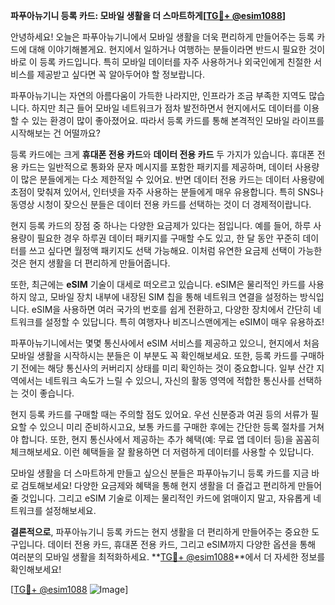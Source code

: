 **파푸아뉴기니 등록 카드: 모바일 생활을 더 스마트하게[[TG💪+ @esim1088](https://t.me/s/esim1088)]**

안녕하세요! 오늘은 파푸아뉴기니에서 모바일 생활을 더욱 편리하게 만들어주는 등록 카드에 대해 이야기해볼게요. 현지에서 일하거나 여행하는 분들이라면 반드시 필요한 것이 바로 이 등록 카드입니다. 특히 모바일 데이터를 자주 사용하거나 외국인에게 친절한 서비스를 제공받고 싶다면 꼭 알아두어야 할 정보랍니다.

파푸아뉴기니는 자연의 아름다움이 가득한 나라지만, 인프라가 조금 부족한 지역도 많습니다. 하지만 최근 들어 모바일 네트워크가 점차 발전하면서 현지에서도 데이터를 이용할 수 있는 환경이 많이 좋아졌어요. 따라서 등록 카드를 통해 본격적인 모바일 라이프를 시작해보는 건 어떨까요?

등록 카드에는 크게 **휴대폰 전용 카드**와 **데이터 전용 카드** 두 가지가 있습니다. 휴대폰 전용 카드는 일반적으로 통화와 문자 메시지를 포함한 패키지를 제공하며, 데이터 사용량이 많은 분들에게는 다소 제한적일 수 있어요. 반면 데이터 전용 카드는 데이터 사용량에 초점이 맞춰져 있어서, 인터넷을 자주 사용하는 분들에게 매우 유용합니다. 특히 SNS나 동영상 시청이 잦으신 분들은 데이터 전용 카드를 선택하는 것이 더 경제적이랍니다.

현지 등록 카드의 장점 중 하나는 다양한 요금제가 있다는 점입니다. 예를 들어, 하루 사용량이 필요한 경우 하루권 데이터 패키지를 구매할 수도 있고, 한 달 동안 꾸준히 데이터를 쓰고 싶다면 월정액 패키지도 선택 가능해요. 이처럼 유연한 요금제 선택이 가능한 것은 현지 생활을 더 편리하게 만들어줍니다.

또한, 최근에는 **eSIM** 기술이 대세로 떠오르고 있습니다. eSIM은 물리적인 카드를 사용하지 않고, 모바일 장치 내부에 내장된 SIM 칩을 통해 네트워크 연결을 설정하는 방식입니다. eSIM을 사용하면 여러 국가의 번호를 쉽게 전환하고, 다양한 장치에서 간단히 네트워크를 설정할 수 있답니다. 특히 여행자나 비즈니스맨에게는 eSIM이 매우 유용하죠!

파푸아뉴기니에서는 몇몇 통신사에서 eSIM 서비스를 제공하고 있으니, 현지에서 처음 모바일 생활을 시작하시는 분들은 이 부분도 꼭 확인해보세요. 또한, 등록 카드를 구매하기 전에는 해당 통신사의 커버리지 상태를 미리 확인하는 것이 중요합니다. 일부 산간 지역에서는 네트워크 속도가 느릴 수 있으니, 자신의 활동 영역에 적합한 통신사를 선택하는 것이 좋습니다.

현지 등록 카드를 구매할 때는 주의할 점도 있어요. 우선 신분증과 여권 등의 서류가 필요할 수 있으니 미리 준비하시고요, 보통 카드를 구매한 후에는 간단한 등록 절차를 거쳐야 합니다. 또한, 현지 통신사에서 제공하는 추가 혜택(예: 무료 앱 데이터 등)을 꼼꼼히 체크해보세요. 이런 혜택들을 잘 활용하면 더 저렴하게 데이터를 사용할 수 있답니다.

모바일 생활을 더 스마트하게 만들고 싶으신 분들은 파푸아뉴기니 등록 카드를 지금 바로 검토해보세요! 다양한 요금제와 혜택을 통해 현지 생활을 더 즐겁고 편리하게 만들어줄 것입니다. 그리고 eSIM 기술로 이제는 물리적인 카드에 얽매이지 말고, 자유롭게 네트워크를 설정해보세요.

**결론적으로**, 파푸아뉴기니 등록 카드는 현지 생활을 더 편리하게 만들어주는 중요한 도구입니다. 데이터 전용 카드, 휴대폰 전용 카드, 그리고 eSIM까지 다양한 옵션을 통해 여러분의 모바일 생활을 최적화하세요. **[TG💪+ @esim1088](https://t.me/s/esim1088)**에서 더 자세한 정보를 확인해보세요!

[[TG💪+ @esim1088](https://t.me/s/esim1088) ![Image](https://i.postimg.cc/Y0z9fWf4/image.png)]